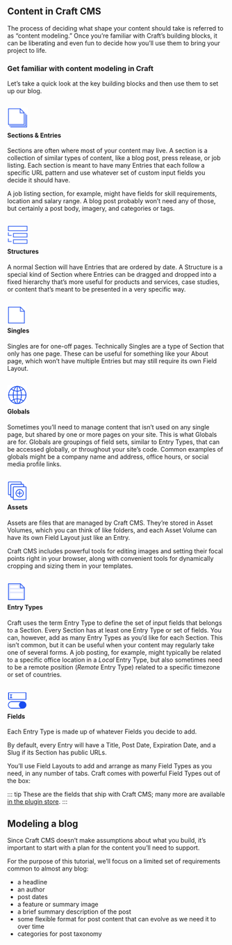 ## Content in Craft CMS

The process of deciding what shape your content should take is referred to as “content modeling.” Once you’re familiar with Craft’s building blocks, it can be liberating and even fun to decide how you’ll use them to bring your project to life.

### Get familiar with content modeling in Craft

Let’s take a quick look at the key building blocks and then use them to set up our blog.

<img src="../../images/icons/sections-entries.svg" width="48" style="margin-bottom: 0; position: relative; top: 1rem;">

#### Sections & Entries

Sections are often where most of your content may live. A section is a collection of similar types of content, like a blog post, press release, or job listing. Each section is meant to have many Entries that each follow a specific URL pattern and use whatever set of custom input fields you decide it should have.

A job listing section, for example, might have fields for skill requirements, location and salary range. A blog post probably won’t need any of those, but certainly a post body, imagery, and categories or tags.

<img src="../../images/icons/structures.svg" width="48" style="margin-bottom: 0; position: relative; top: 1rem;">

#### Structures

A normal Section will have Entries that are ordered by date. A Structure is a special kind of Section where Entries can be dragged and dropped into a fixed hierarchy that’s more useful for products and services, case studies, or content that’s meant to be presented in a very specific way.

<img src="../../images/icons/singles.svg" width="42" style="margin-bottom: 0; position: relative; top: 1rem;">

#### Singles

Singles are for one-off pages. Technically Singles are a type of Section that only has one page. These can be useful for something like your About page, which won’t have multiple Entries but may still require its own Field Layout.

<img src="../../images/icons/globals.svg" width="46" style="margin-bottom: 0; position: relative; top: 1rem;">

#### Globals

Sometimes you’ll need to manage content that isn’t used on any single page, but shared by one or more pages on your site. This is what Globals are for. Globals are groupings of field sets, similar to Entry Types, that can be accessed globally, or throughout your site’s code. Common examples of globals might be a company name and address, office hours, or social media profile links.

<img src="../../images/icons/assets.svg" width="46" style="margin-bottom: 0; position: relative; top: 1rem;">

#### Assets

Assets are files that are managed by Craft CMS. They’re stored in Asset Volumes, which you can think of like folders, and each Asset Volume can have its own Field Layout just like an Entry.

Craft CMS includes powerful tools for editing images and setting their focal points right in your browser, along with convenient tools for dynamically cropping and sizing them in your templates.

<img src="../../images/icons/entry-types.svg" width="42" style="margin-bottom: 0; position: relative; top: 1rem;">

#### Entry Types

Craft uses the term Entry Type to define the set of input fields that belongs to a Section. Every Section has at least one Entry Type or set of fields. You can, however, add as many Entry Types as you’d like for each Section. This isn’t common, but it can be useful when your content may regularly take one of several forms. A job posting, for example, might typically be related to a specific office location in a _Local_ Entry Type, but also sometimes need to be a remote position (_Remote_ Entry Type) related to a specific timezone or set of countries.

<img src="../../images/icons/fields.svg" width="46" style="margin-bottom: 0; position: relative; top: 1rem;">

#### Fields

Each Entry Type is made up of whatever Fields you decide to add.

By default, every Entry will have a Title, Post Date, Expiration Date, and a Slug if its Section has public URLs.

You’ll use Field Layouts to add and arrange as many Field Types as you need, in any number of tabs. Craft comes with powerful Field Types out of the box:

<FieldTypeGrid />

::: tip
These are the fields that ship with Craft CMS; many more are available [in the plugin store](https://plugins.craftcms.com/categories/fields).
:::

## Modeling a blog

Since Craft CMS doesn’t make assumptions about what you build, it’s important to start with a plan for the content you’ll need to support.

For the purpose of this tutorial, we’ll focus on a limited set of requirements common to almost any blog:

- a headline
- an author
- post dates
- a feature or summary image
- a brief summary description of the post
- some flexible format for post content that can evolve as we need it to over time
- categories for post taxonomy